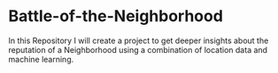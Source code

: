 # Battle-of-the-Neighborhood
In this Repository I will create a project to get deeper insights about the reputation of a Neighborhood using a combination of location data and machine learning.
